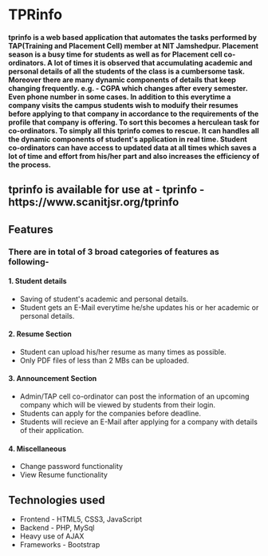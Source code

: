 <h1> TPRinfo </h1>
<h4>tprinfo is a web based application that automates the tasks performed by TAP(Training and Placement Cell) member at NIT Jamshedpur. Placement season is a busy time for students as well as for Placement cell co-ordinators. A lot of times it is observed that accumulating academic and personal details of all the students of the class is a cumbersome task. Moreover there are many dynamic components of details that keep changing frequently. e.g. - CGPA which changes after every semester. Even phone number in some cases. In addition to this everytime a company visits the campus students wish to moduify their resumes before applying to that company in accordance to the requirements of the profile that company is offering. To sort this becomes a herculean task for co-ordinators. To simply all this tprinfo comes to rescue. It can handles all the dynamic components of student's application in real time. Student co-ordinators can have access to updated data at all times which saves a lot of time and effort from his/her part and also increases the efficiency of the process. </h4>

<h2>tprinfo is available for use at - tprinfo - https://www.scanitjsr.org/tprinfo</h2>

<h2>Features</h2>
<h3>There are in total of 3 broad categories of features as following-</h3>
<h4><b>1. Student details</b></h4>
<ul>
<li>Saving of student's academic and personal details.</li>
<li>Student gets an E-Mail everytime he/she updates his or her academic or personal details.</li>
</ul>
<h4><b>2. Resume Section</b></h4>
<ul>
<li>Student can upload his/her resume as many times as possible.</li>
<li>Only PDF files of less than 2 MBs can be uploaded.</li>
</ul>
<h4><b>3. Announcement Section</b></h4>
<ul>
<li>Admin/TAP cell co-ordinator can post the information of an upcoming company which will be viewed by students from their login. </li>
<li>Students can apply for the companies before deadline.</li>
<li>Students will recieve an E-Mail after applying for a company with details of their application.</li>
</ul>
<h4><b>4. Miscellaneous</b></h4>
<ul>
<li>Change password functionality</li>
<li>View Resume functionality</li>
</ul>

<h2>Technologies used</h2>
<ul>
<li>Frontend - HTML5, CSS3, JavaScript</li>
<li>Backend - PHP, MySql</li>
<li>Heavy use of AJAX</li>
<li>Frameworks - Bootstrap</li>

</ul>

